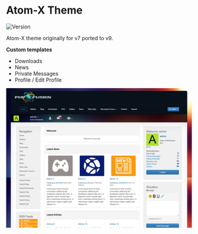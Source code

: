 # Atom-X Theme

![Version](https://img.shields.io/badge/Version-1.5.1-blue.svg)

Atom-X theme originally for v7 ported to v9.

**Custom templates**

- Downloads
- News
- Private Messages
- Profile / Edit Profile

![Preview](screenshot.png)
